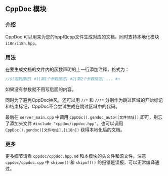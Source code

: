 ## CppDoc 模块

### 介绍

CppDoc 可以用来为您的hpp和cpp文件生成对应的文档。同时支持本地化模块 `i18n/i18n.hpp`。

### 用法

在要生成文档的文件内的函数声明的上一行添加注释，格式为：

```cpp
//$[函数描述] #1[第1个参数描述] #2[第2个参数描述] ... #n
```

如果没有参数就不用写后面的内容。

同时为了避免CppDoc抽风，还可以用 `//*` 和 `//**` 分别作为跳过区域的开始标记和结束标记，CppDoc不会尝试生成在跳过区域中的代码。

最后在 `server_main.cpp` 中调用 `CppDoc().gendoc_auto([文件地址])` 即可，别忘了添加头文件 `#include "cppdoc/cppdoc.hpp"`。也可以调用 `CppDoc().gendoc([文件地址],[i18n])` 获得本地化后的文档。

### 更多

更多细节请看 `cppdoc/cppdoc.hpp.md` 和本模块的头文件和源文件。注意 `cppdoc/cppdoc.cpp` 中 `skipon()` 和 `skipoff()` 的报错是误报，可以正常编译通过。